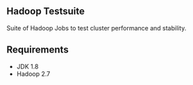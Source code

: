 Hadoop Testsuite 
--------------------------------------------------------------------------------
Suite of Hadoop Jobs to test cluster performance and stability. 

Requirements
------------
* JDK 1.8
* Hadoop 2.7